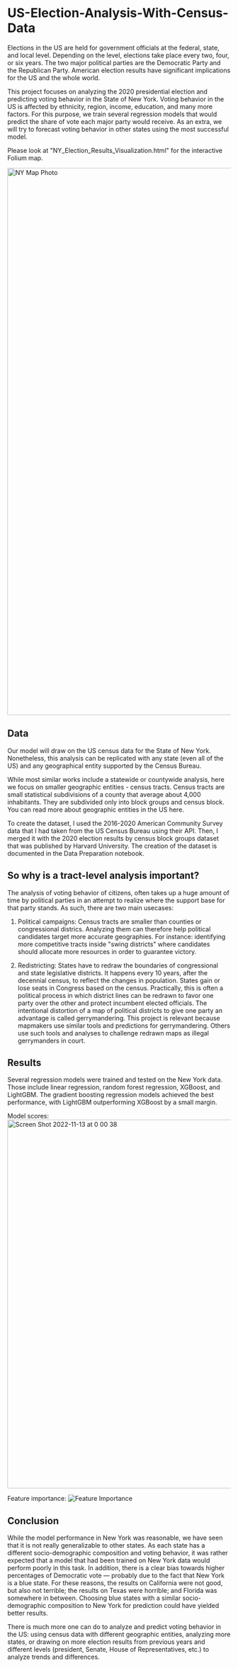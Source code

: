 # US-Election-Analysis-With-Census-Data
Elections in the US are held for government officials at the federal, state, and local level. Depending on the level, elections take place every two, four, or six years. The two major political parties are the Democratic Party and the Republican Party. American election results have significant implications for the US and the whole world.

This project focuses on analyzing the 2020 presidential election and predicting voting behavior in the State of New York. Voting behavior in the US is affected by ethnicity, region, income, education, and many more factors. For this purpose, we train several regression models that would predict the share of vote each major party would receive. As an extra, we will try to forecast voting behavior in other states using the most successful model.

Please look at "NY_Election_Results_Visualization.html" for the interactive Folium map.

<img width="1236" alt="NY Map Photo" src="https://user-images.githubusercontent.com/96059174/201495914-c2d41d2a-b41c-459e-9afa-728cf5b58874.png">

## Data
Our model will draw on the US census data for the State of New York. Nonetheless, this analysis can be replicated with any state (even all of the US) and any geographical entity supported by the Census Bureau.

While most similar works include a statewide or countywide analysis, here we focus on smaller geographic entities - census tracts. Census tracts are small statistical subdivisions of a county that average about 4,000 inhabitants. They are subdivided only into block groups and census block. You can read more about geographic entities in the US here.

To create the dataset, I used the 2016-2020 American Community Survey data that I had taken from the US Census Bureau using their API. Then, I merged it with the 2020 election results by census block groups dataset that was published by Harvard University. The creation of the dataset is documented in the Data Preparation notebook.

## So why is a tract-level analysis important?
The analysis of voting behavior of citizens, often takes up a huge amount of time by political parties in an attempt to realize where the support base for that party stands. As such, there are two main usecases:

1) Political campaigns: Census tracts are smaller than counties or congressional districs. Analyzing them can therefore help political candidates target more accurate geographies. For instance: identifying more competitive tracts inside "swing districts" where candidates should allocate more resources in order to guarantee victory.

2) Redistricting: States have to redraw the boundaries of congressional and state legislative districts. It happens every 10 years, after the decennial census, to reflect the changes in population. States gain or lose seats in Congress based on the census. Practically, this is often a political process in which district lines can be redrawn to favor one party over the other and protect incumbent elected officials. The intentional distortion of a map of political districts to give one party an advantage is called gerrymandering. This project is relevant because mapmakers use similar tools and predictions for gerrymandering. Others use such tools and analyses to challenge redrawn maps as illegal gerrymanders in court.

## Results

Several regression models were trained and tested on the New York data. Those include linear regression, random forest regression, XGBoost, and LightGBM. The gradient boosting regression models achieved the best performance, with LightGBM outperforming XGBoost by a small margin.

Model scores:
<img width="833" alt="Screen Shot 2022-11-13 at 0 00 38" src="https://user-images.githubusercontent.com/96059174/201496220-3dfc015d-2e50-4e3d-8590-ba295029564f.png">

Feature importance:
![Feature Importance](https://user-images.githubusercontent.com/96059174/201496233-76a76b9a-2c32-4782-a0af-5f75959c11ce.png)

## Conclusion

While the model performance in New York was reasonable, we have seen that it is not really generalizable to other states. As each state has a different socio-demographic composition and voting behavior, it was rather expected that a model that had been trained on New York data would perform poorly in this task. In addition, there is a clear bias towards higher percentages of Democratic vote — probably due to the fact that New York is a blue state. For these reasons, the results on California were not good, but also not terrible; the results on Texas were horrible; and Florida was somewhere in between. Choosing blue states with a similar socio-demographic composition to New York for prediction could have yielded better results.

There is much more one can do to analyze and predict voting behavior in the US: using census data with different geographic entities, analyzing more states, or drawing on more election results from previous years and different levels (president, Senate, House of Representatives, etc.) to analyze trends and differences.

